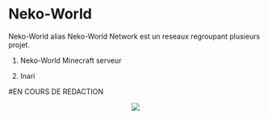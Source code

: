# Neko-World

Neko-World alias Neko-World Network est un reseaux regroupant plusieurs projet.

1. Neko-World Minecraft serveur

2. Inari

#EN COURS DE REDACTION
<p align="center">
  <a href="https://neko-world.ovh/"><img src="http://status.mclive.eu/Neko-World/play.neko-world.ovh/25565/banner.png"></a>
</p>
